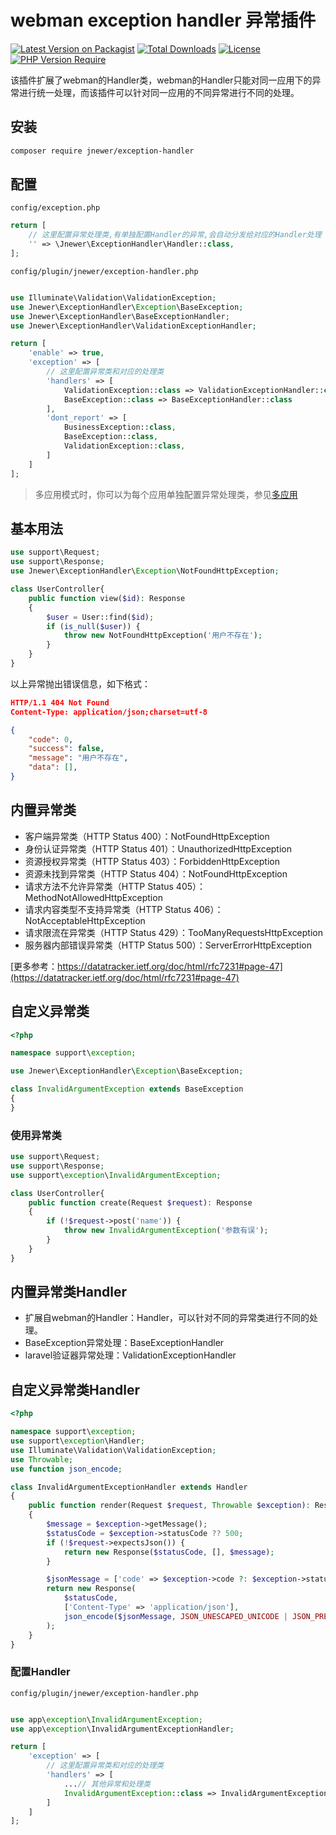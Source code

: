 # webman exception handler 异常插件

[![Latest Version on Packagist](https://img.shields.io/packagist/v/jnewer/exception-handler.svg?style=flat-square)](https://packagist.org/packages/jnewer/exception-handler)
[![Total Downloads](https://img.shields.io/packagist/dt/jnewer/exception-handler.svg?style=flat-square)](https://packagist.org/packages/jnewer/exception-handler)
[![License](http://poser.pugx.org/jnewer/exception-handler/license)](https://packagist.org/packages/jnewer/exception-handler)
[![PHP Version Require](http://poser.pugx.org/jnewer/exception-handler/require/php)](https://packagist.org/packages/jnewer/exception-handler)

该插件扩展了webman的Handler类，webman的Handler只能对同一应用下的异常进行统一处理，而该插件可以针对同一应用的不同异常进行不同的处理。
## 安装

```bash
composer require jnewer/exception-handler
```

## 配置

`config/exception.php`

```php
return [
    // 这里配置异常处理类,有单独配置Handler的异常,会自动分发给对应的Handler处理
    '' => \Jnewer\ExceptionHandler\Handler::class,
];
```

`config/plugin/jnewer/exception-handler.php`

```php

use Illuminate\Validation\ValidationException;
use Jnewer\ExceptionHandler\Exception\BaseException;
use Jnewer\ExceptionHandler\BaseExceptionHandler;
use Jnewer\ExceptionHandler\ValidationExceptionHandler;

return [
    'enable' => true,
    'exception' => [
        // 这里配置异常类和对应的处理类
        'handlers' => [
            ValidationException::class => ValidationExceptionHandler::class,
            BaseException::class => BaseExceptionHandler::class
        ],
        'dont_report' => [
            BusinessException::class,
            BaseException::class,
            ValidationException::class,
        ]
    ]
];
```

> 多应用模式时，你可以为每个应用单独配置异常处理类，参见[多应用](https://www.workerman.net/doc/webman/multiapp.html)

## 基本用法

```php
use support\Request;
use support\Response;
use Jnewer\ExceptionHandler\Exception\NotFoundHttpException;

class UserController{
    public function view($id): Response
    {
        $user = User::find($id);
        if (is_null($user)) {
            throw new NotFoundHttpException('用户不存在');
        }
    }
}
```

以上异常抛出错误信息，如下格式：

```json
HTTP/1.1 404 Not Found
Content-Type: application/json;charset=utf-8

{
    "code": 0,
    "success": false,
    "message": "用户不存在",
    "data": [],
}
```

## 内置异常类

- 客户端异常类（HTTP Status 400）：NotFoundHttpException
- 身份认证异常类（HTTP Status 401）：UnauthorizedHttpException
- 资源授权异常类（HTTP Status 403）：ForbiddenHttpException
- 资源未找到异常类（HTTP Status 404）：NotFoundHttpException
- 请求方法不允许异常类（HTTP Status 405）：MethodNotAllowedHttpException
- 请求内容类型不支持异常类（HTTP Status 406）：NotAcceptableHttpException
- 请求限流在异常类（HTTP Status 429）：TooManyRequestsHttpException
- 服务器内部错误异常类（HTTP Status 500）：ServerErrorHttpException

[更多参考：https://datatracker.ietf.org/doc/html/rfc7231#page-47](https://datatracker.ietf.org/doc/html/rfc7231#page-47)


## 自定义异常类

```php
<?php

namespace support\exception;

use Jnewer\ExceptionHandler\Exception\BaseException;

class InvalidArgumentException extends BaseException
{
}
```

### 使用异常类

```php
use support\Request;
use support\Response;
use support\exception\InvalidArgumentException;

class UserController{
    public function create(Request $request): Response
    {
        if (!$request->post('name')) {
            throw new InvalidArgumentException('参数有误');
        }
    }
}
```

## 内置异常类Handler

- 扩展自webman的Handler：Handler，可以针对不同的异常类进行不同的处理。
- BaseException异常处理：BaseExceptionHandler
- laravel验证器异常处理：ValidationExceptionHandler

## 自定义异常类Handler

```php
<?php

namespace support\exception;
use support\exception\Handler;
use Illuminate\Validation\ValidationException;
use Throwable;
use function json_encode;

class InvalidArgumentExceptionHandler extends Handler
{
    public function render(Request $request, Throwable $exception): Response
    {
        $message = $exception->getMessage();
        $statusCode = $exception->statusCode ?? 500;
        if (!$request->expectsJson()) {
            return new Response($statusCode, [], $message);
        }

        $jsonMessage = ['code' => $exception->code ?: $exception->statusCode, 'message' => $message, 'success' => false, 'data' => []];
        return new Response(
            $statusCode,
            ['Content-Type' => 'application/json'],
            json_encode($jsonMessage, JSON_UNESCAPED_UNICODE | JSON_PRETTY_PRINT | JSON_UNESCAPED_SLASHES)
        );
    }
}
```

### 配置Handler
`config/plugin/jnewer/exception-handler.php`

```php

use app\exception\InvalidArgumentException;
use app\exception\InvalidArgumentExceptionHandler;

return [
    'exception' => [
        // 这里配置异常类和对应的处理类
        'handlers' => [
            ...// 其他异常和处理类
            InvalidArgumentException::class => InvalidArgumentExceptionHandler::class
        ]
    ]
];
```